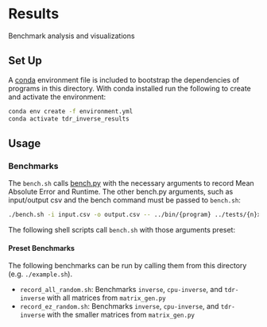 # Results

Benchmark analysis and visualizations

## Set Up

A [conda](https://docs.anaconda.com/free/anaconda/install/index.html) environment file is included to bootstrap the dependencies of programs in this directory. With conda installed run the following to create and activate the environment:

```sh
conda env create -f environment.yml
conda activate tdr_inverse_results
```

## Usage

### Benchmarks

The `bench.sh` calls [bench.py](https://github.com/scrufulufugus/bench.py) with the necessary arguments to record Mean Absolute Error and Runtime. The other bench.py arguments, such as input/output csv and the bench command must be passed to `bench.sh`:

```sh
./bench.sh -i input.csv -o output.csv -- ../bin/{program} ../tests/{n}x{n}{,_soln}.csv
```

The following shell scripts call `bench.sh` with those arguments preset:

#### Preset Benchmarks

The following benchmarks can be run by calling them from this directory (e.g. `./example.sh`).

- `record_all_random.sh`: Benchmarks `inverse`, `cpu-inverse`, and `tdr-inverse` with all matrices from `matrix_gen.py`
- `record_ez_random.sh`: Benchmarks `inverse`, `cpu-inverse`, and `tdr-inverse` with the smaller matrices from `matrix_gen.py`
